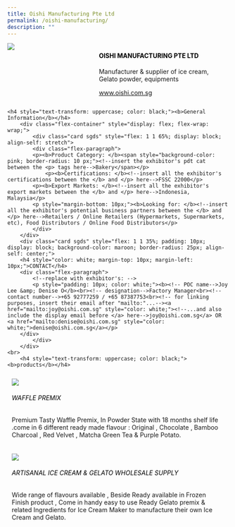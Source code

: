 ```yaml
---
title: Oishi Manufacturing Pte Ltd
permalink: /oishi-manufacturing/
description: ""
---
```

<div class="flex-paragraph">
		<!--hi there! this is a comment and will provide you with instructional guides-->
		<!--insert booth number here!-->
		<p style="text-transform: uppercase"></p></div>
			<div class="flex-container" style="display: flex; flex-wrap: wrap;">
				<!--insert DOWNLOAD link of company logo between the " marks!-->
			<div class="card sgds" style="flex: 1 1 40%; display: block;"><img src="https://drive.google.com/u/0/uc?id=1oMqykPhUzJYvUXz2xdDYPwKGtPW-Bc7e&amp;export=download"></div>
	<div class="card-sgds" style="flex: 1 1 58%; display: block; margin-left: 3px">
		<h4 style="text-transform: uppercase; color: black;"><!--insert the exhibitor's name between the <b> tags here--><b>Oishi Manufacturing Pte Ltd</b></h4><!--insert the exhibitor's description between the <p> tags here-->
		<p>Manufacturer &amp; supplier of ice cream, Gelato powder, equipments</p>
		<!--insert the exhibitor's website link, making sure there is "https:// www." present please. make sure the entire https link goes in between the " marks-->
		<p><a href="https://www.oishi.com.sg" target="_blank"><!--insert the www website link here (no need for https)-->www.oishi.com.sg</a></p>
	</div>
</div>



	<h4 style="text-transform: uppercase; color: black;"><b>General Information</b></h4>
		<div class="flex-container" style="display: flex; flex-wrap: wrap;">
			<div class="card sgds" style="flex: 1 1 65%; display: block; align-self: stretch">
			<div class="flex-paragraph">
			<p><b>Product Category: </b><span style="background-color: pink; border-radius: 10 px;"><!--insert the exhibitor's pdt cat between the <p> tags here-->Bakery</span></p> 
				<p><b>Certifications: </b><!--insert all the exhibitor's certifications between the </b> and </p> here-->FSSC 22000</p>
			<p><b>Export Markets: </b><!--insert all the exhibitor's export markets between the </b> and </p> here-->Indonesia, Malaysia</p>
			<p style="margin-bottom: 10px;"><b>Looking for: </b><!--insert all the exhibitor's potential business partners between the </b> and </p> here-->Retailers / Online Retailers (Hypermarkets, Supermarkets, etc), Food Distributors / Online Food Distributors</p>
			</div>
		</div>
		<div class="card sgds" style="flex: 1 1 35%; padding: 10px; display: block; background-color: maroon; border-radius: 25px; align-self: center;">
		<h4 style="color: white; margin-top: 10px; margin-left: 10px;">CONTACT</h4>
		<div class="flex-paragraph">
			<!--replace with exhibitor's: -->
			<p style="padding: 10px; color: white;"><b><!-- POC name-->Joy Lee &amp; Denise O</b><br><!-- designation-->Factory Manager<br><!--contact number-->+65 92777259 / +65 87387753<br><!-- for linking purposes, insert their email after "mailto:"...--><a href="mailto:joy@oishi.com.sg" style="color: white;"><!--...and also include the display email before </a> here-->joy@oishi.com.sg</a> OR <a href="mailto:denise@oishi.com.sg" style="color: white;">denise@oishi.com.sg</a></p>
		</div>
			</div>
		</div>
	<br>
		<h4 style="text-transform: uppercase; color: black;"><b>products</b></h4>
<div style="display: flex; flex-wrap: wrap;">
  <div class="card sgds" style="flex: 1 1 47%; margin: 10px; display: block;"><!--insert the exhibitor's DOWNLOAD image for product between the " marks here-->
	<div class="flex-image" style="display: block;"><img src="https://drive.google.com/u/0/uc?id=1zta6l46-MFmL1JZc93YXcK9Dm2XpxXQK&amp;export=download"></div>
	<div class="flex-paragraph">
		<h6 style="text-transform: uppercase; color: black;"><!--insert product name before </h6> and product description after <p>-->Waffle Premix</h6>
		<p> Premium Tasty Waffle Premix, In Powder State with 18 months shelf life .come in 6 different ready made flavour : Original , Chocolate , Bamboo Charcoal , Red Velvet , Matcha Green Tea &amp; Purple Potato.</p></div>
	</div>
		<div class="card sgds" style="flex: 1 1 47%; margin: 10px; display: block;">
		<div class="flex-image" style="display: block;"><img src="https://drive.google.com/u/0/uc?id=11gCeTu5jPq3CfHopRcgT84BcYvXfJhiU&amp;export=download"></div>
	<div class="flex-paragraph">
		<h6 style="text-transform: uppercase; color: black;">Artisanal Ice Cream &amp; Gelato Wholesale Supply</h6>
		<p>Wide range of flavours available , 
Beside Ready available in Frozen Finish product , Come in handy easy to use Ready Gelato premix &amp; related Ingredients for Ice Cream Maker to manufacture their own Ice Cream and Gelato.</p></div>
	</div>
	<!--don't delete these 2 tags. double check how the layout looks on the right too and lemme know if there are any problems! thank u so much for ur hardwork!-->
	</div>